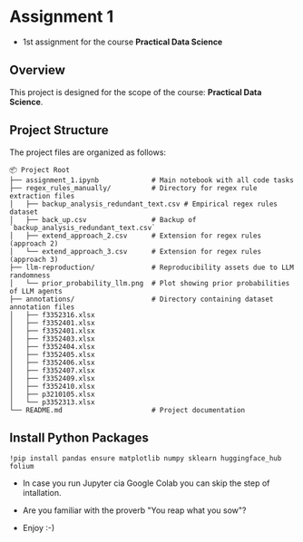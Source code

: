 # Assignment 1 

- 1st assignment for the course **Practical Data Science** 

## Overview
This project is designed for the scope of the course: **Practical Data Science**.

## Project Structure

The project files are organized as follows:
```
📦 Project Root  
├── assignment_1.ipynb             # Main notebook with all code tasks  
├── regex_rules_manually/          # Directory for regex rule extraction files  
│   ├── backup_analysis_redundant_text.csv # Empirical regex rules dataset  
│   ├── back_up.csv                # Backup of `backup_analysis_redundant_text.csv`  
│   ├── extend_approach_2.csv      # Extension for regex rules (approach 2)  
│   └── extend_approach_3.csv      # Extension for regex rules (approach 3)  
├── llm-reproduction/              # Reproducibility assets due to LLM randomness  
│   └── prior_probability_llm.png  # Plot showing prior probabilities of LLM agents  
├── annotations/                   # Directory containing dataset annotation files  
│   ├── f3352316.xlsx  
│   ├── f3352401.xlsx  
│   ├── f3352401.xlsx  
│   ├── f3352403.xlsx  
│   ├── f3352404.xlsx  
│   ├── f3352405.xlsx  
│   ├── f3352406.xlsx  
│   ├── f3352407.xlsx  
│   ├── f3352409.xlsx  
│   ├── f3352410.xlsx  
│   ├── p3210105.xlsx  
│   └── p3352313.xlsx  
└── README.md                      # Project documentation  

```

## Install Python Packages 
```!pip install pandas ensure matplotlib numpy sklearn huggingface_hub folium```
- In case you run Jupyter cia Google Colab you can skip the step of intallation.

- Are you familiar with the proverb "You reap what you sow"?
- Enjoy :-)
